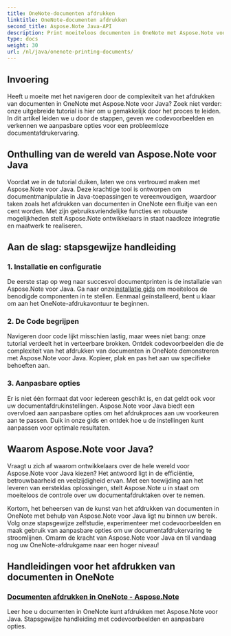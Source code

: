 ```yaml
---
title: OneNote-documenten afdrukken
linktitle: OneNote-documenten afdrukken
second_title: Aspose.Note Java-API
description: Print moeiteloos documenten in OneNote met Aspose.Note voor Java. Deze tutorials bieden stapsgewijze begeleiding en codevoorbeelden voor naadloos afdrukken van documenten.
type: docs
weight: 30
url: /nl/java/onenote-printing-documents/
---
```


## Invoering

Heeft u moeite met het navigeren door de complexiteit van het afdrukken van documenten in OneNote met Aspose.Note voor Java? Zoek niet verder: onze uitgebreide tutorial is hier om u gemakkelijk door het proces te leiden. In dit artikel leiden we u door de stappen, geven we codevoorbeelden en verkennen we aanpasbare opties voor een probleemloze documentafdrukervaring.

## Onthulling van de wereld van Aspose.Note voor Java

Voordat we in de tutorial duiken, laten we ons vertrouwd maken met Aspose.Note voor Java. Deze krachtige tool is ontworpen om documentmanipulatie in Java-toepassingen te vereenvoudigen, waardoor taken zoals het afdrukken van documenten in OneNote een fluitje van een cent worden. Met zijn gebruiksvriendelijke functies en robuuste mogelijkheden stelt Aspose.Note ontwikkelaars in staat naadloze integratie en maatwerk te realiseren.

## Aan de slag: stapsgewijze handleiding

### 1. Installatie en configuratie

 De eerste stap op weg naar succesvol documentprinten is de installatie van Aspose.Note voor Java. Ga naar onze[installatie gids](https://releases.aspose.com/note/java/) om moeiteloos de benodigde componenten in te stellen. Eenmaal geïnstalleerd, bent u klaar om aan het OneNote-afdrukavontuur te beginnen.

### 2. De Code begrijpen

Navigeren door code lijkt misschien lastig, maar wees niet bang: onze tutorial verdeelt het in verteerbare brokken. Ontdek codevoorbeelden die de complexiteit van het afdrukken van documenten in OneNote demonstreren met Aspose.Note voor Java. Kopieer, plak en pas het aan uw specifieke behoeften aan.

### 3. Aanpasbare opties

Er is niet één formaat dat voor iedereen geschikt is, en dat geldt ook voor uw documentafdrukinstellingen. Aspose.Note voor Java biedt een overvloed aan aanpasbare opties om het afdrukproces aan uw voorkeuren aan te passen. Duik in onze gids en ontdek hoe u de instellingen kunt aanpassen voor optimale resultaten.

## Waarom Aspose.Note voor Java?

Vraagt u zich af waarom ontwikkelaars over de hele wereld voor Aspose.Note voor Java kiezen? Het antwoord ligt in de efficiëntie, betrouwbaarheid en veelzijdigheid ervan. Met een toewijding aan het leveren van eersteklas oplossingen, stelt Aspose.Note u in staat om moeiteloos de controle over uw documentafdruktaken over te nemen.

Kortom, het beheersen van de kunst van het afdrukken van documenten in OneNote met behulp van Aspose.Note voor Java ligt nu binnen uw bereik. Volg onze stapsgewijze zelfstudie, experimenteer met codevoorbeelden en maak gebruik van aanpasbare opties om uw documentafdrukervaring te stroomlijnen. Omarm de kracht van Aspose.Note voor Java en til vandaag nog uw OneNote-afdrukgame naar een hoger niveau!
## Handleidingen voor het afdrukken van documenten in OneNote
### [Documenten afdrukken in OneNote - Aspose.Note](./print-documents/)
Leer hoe u documenten in OneNote kunt afdrukken met Aspose.Note voor Java. Stapsgewijze handleiding met codevoorbeelden en aanpasbare opties.